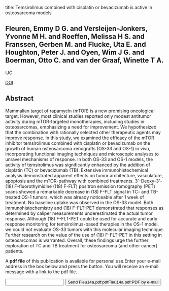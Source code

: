 title: Temsirolimus combined with cisplatin or bevacizumab is active in osteosarcoma models

## Fleuren, Emmy D G. and Versleijen-Jonkers, Yvonne M H. and Roeffen, Melissa H S. and Franssen, Gerben M. and Flucke, Uta E. and Houghton, Peter J. and Oyen, Wim J G. and Boerman, Otto C. and van der Graaf, Winette T A.
IJC

<a href="https://doi.org/10.1002/ijc.28933">DOI</a>

## Abstract
Mammalian target of rapamycin (mTOR) is a new promising oncological target. However, most clinical studies reported only modest antitumor activity during mTOR-targeted monotherapies, including studies in osteosarcomas, emphasizing a need for improvement. We hypothesized that the combination with rationally selected other therapeutic agents may improve response. In this study, we examined the efficacy of the mTOR inhibitor temsirolimus combined with cisplatin or bevacizumab on the growth of human osteosarcoma xenografts (OS-33 and OS-1) in vivo, incorporating functional imaging techniques and microscopic analyses to unravel mechanisms of response. In both OS-33 and OS-1 models, the activity of temsirolimus was significantly enhanced by the addition of cisplatin (TC) or bevacizumab (TB). Extensive immunohistochemical analysis demonstrated apparent effects on tumor architecture, vasculature, apoptosis and the mTOR-pathway with combined treatments. 3'-Deoxy-3'-(18) F-fluorothymidine ((18) F-FLT) positron emission tomography (PET) scans showed a remarkable decrease in (18) F-FLT signal in TC- and TB-treated OS-1 tumors, which was already noticeable after 1 week of treatment. No baseline uptake was observed in the OS-33 model. Both immunohistochemistry and (18) F-FLT-PET demonstrated that responses as determined by caliper measurements underestimated the actual tumor response. Although (18) F-FLT-PET could be used for accurate and early response monitoring for temsirolimus-based therapies in the OS-1 model, we could not evaluate OS-33 tumors with this molecular imaging technique. Further research on the value of the use of (18) F-FLT-PET in this setting in osteosarcomas is warranted. Overall, these findings urge the further exploration of TC and TB treatment for osteosarcoma (and other cancer) patients.

A <b>pdf file</b> of this publication is available for personal use.Enter your e-mail address in the box below and press the button. You will receive an e-mail message with a link to the pdf file.
<form action="sender.php">  <input type="text" name="email">  <input type="submit" value="Send Fleu14a.pdf:pdfFleu14a.pdf:PDF by e-mail"></form>